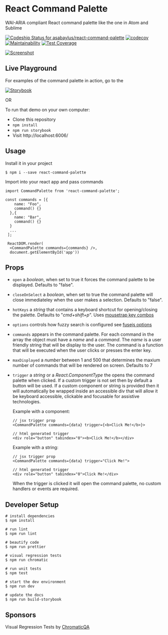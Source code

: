 
# React Command Palette
WAI-ARIA compliant React command palette like the one in Atom and Sublime

[![Codeship Status for asabaylus/react-command-palette](https://app.codeship.com/projects/f7cc0a30-3533-0135-cd98-56b308955afb/status?branch=master)](https://app.codeship.com/projects/227053)
[![codecov](https://codecov.io/gh/asabaylus/react-command-palette/branch/master/graph/badge.svg)](https://codecov.io/gh/asabaylus/react-command-palette)
[![Maintainability](https://api.codeclimate.com/v1/badges/761754992fe0cd293c40/maintainability)](https://codeclimate.com/github/asabaylus/react-command-palette/maintainability)
[![Test Coverage](https://api.codeclimate.com/v1/badges/761754992fe0cd293c40/test_coverage)](https://codeclimate.com/github/asabaylus/react-command-palette/test_coverage)

[![Screenshot](https://www.dropbox.com/s/7dogg4v7vfkzvgs/react-command-palette.gif?raw=1)](https://www.dropbox.com/s/7dogg4v7vfkzvgs/react-command-palette.gif?raw=1)

## Live Playground

For examples of the command palette in action, go to the 

[![Storybook](https://github.com/storybooks/brand/raw/master/badge/badge-storybook.svg?sanitize=true)](https://baylus.com/react-command-palette/)

OR

To run that demo on your own computer:
* Clone this repository
* `npm install`
* `npm run storybook`
* Visit http://localhost:6006/

## Usage

Install it in your project

```
$ npm i --save react-command-palette
```

Import into your react app and pass commands

```
import CommandPalette from 'react-command-palette';

const commands = [{
    name: "Foo",
    command() {}
  },{
    name: "Bar",
    command() {}
  }
  ... 
 ];
 
 ReactDOM.render(
  <CommandPalette commands={commands} />, 
  document.getElementById('app'))
```

## Props

* ```open``` a _boolean_, when set to true it forces the command palette to be displayed. Defaults to "false".

* ```closeOnSelect``` a _boolean_, when set to true the command palette will close immediateley when the user makes a selection. Defaults to "false".

* ```hotKeys``` a _string_ that contains a keyboard shortcut for opening/closing the palette. Defaults to "_cmd+shift+p_". Uses [mousetrap key combos](https://craig.is/killing/mice)  

* ```options``` controls how fuzzy search is configured see [fusejs options](http://fusejs.io/)

* ```commands``` appears in the command palette. For each command in the array the object must have a _name_ and a _command_. The _name_ is a user friendly string that will be display to the user. The command is a function that will be executed when the user clicks or presses the enter key.

* ```maxDisplayed``` a _number_ between 1 and 500 that determines the maxium number of commands that will be rendered on screen. Defaults to 7

* ```trigger``` a _string_ or a _React.ComponentType_ the opens the command palette when clicked. If a custom trigger is not set then by default a button will be used. If a custom component or string is provided then it will automatically be wrapped inside an accessible div that will allow it be keyboard accessible, clickable and focusable for assistive technologies.

  Example with a component:
  ```
  // jsx trigger prop
  <CommandPalette commands={data} trigger={<b>Click Me!</b>}>
  
  // html generated trigger
  <div role="button" tabindex="0"><b>Click Me!</b></div>
  ```

  Example with a string:
  ```
  // jsx trigger prop
  <CommandPalette commands={data} trigger="Click Me!">

  // html generated trigger
  <div role="button" tabindex="0">Click Me!</div>
  ```
  

  When the trigger is clicked it will open the command palette, no custom handlers or events are required.

## Developer Setup
```
# install dependencies
$ npm install

# run lint
$ npm run lint

# beautify code
$ npm run prettier

# visual regression tests
$ npm run chromatic

# run unit tests
$ npm test

# start the dev environment
$ npm run dev

# update the docs
$ npm run build-storybook
```

## Sponsors
Visual Regression Tests by [ChromaticQA](https://www.chromaticqa.com/)